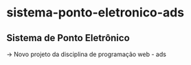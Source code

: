 # sistema-ponto-eletronico-ads

## Sistema de Ponto Eletrônico

-> Novo projeto da disciplina de programação web - ads
